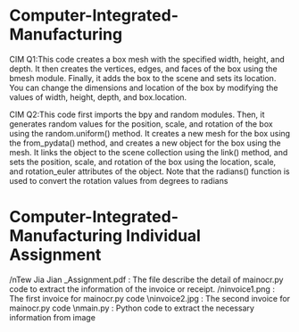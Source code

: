 # Computer-Integrated-Manufacturing
CIM Q1:This code creates a box mesh with the specified width, height, and depth. It then creates the vertices, edges, and faces of the box using the bmesh module. Finally, it adds the box to the scene and sets its location. You can change the dimensions and location of the box by modifying the values of width, height, depth, and box.location.

CIM Q2:This code first imports the bpy and random modules. Then, it generates random values for the position, scale, and rotation of the box using the random.uniform() method. It creates a new mesh for the box using the from_pydata() method, and creates a new object for the box using the mesh. It links the object to the scene collection using the link() method, and sets the position, scale, and rotation of the box using the location, scale, and rotation_euler attributes of the object.
Note that the radians() function is used to convert the rotation values from degrees to radians

# Computer-Integrated-Manufacturing Individual Assignment

/nTew Jia Jian _Assignment.pdf : The file describe the detail of mainocr.py code to extract the information of the invoice or receipt.
/ninvoice1.png : The first invoice for mainocr.py code
\ninvoice2.jpg : The second invoice for mainocr.py code
\nmain.py : Python code to extract the necessary information from image
